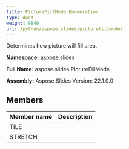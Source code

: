 ```yaml
---
title: PictureFillMode Enumeration
type: docs
weight: 9840
url: /python/aspose.slides/picturefillmode/
---
```


Determines how picture will fill area.

**Namespace:** [aspose.slides](/python/aspose.slides/)

**Full Name:** aspose.slides.PictureFillMode

**Assembly:**  Aspose.Slides Version: 22.1.0.0

## **Members**
|**Member name**|**Description**|
| :- | :- |
|TILE||
|STRETCH||
